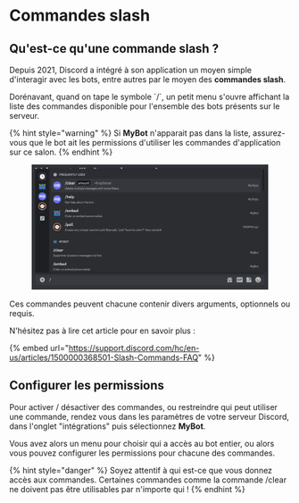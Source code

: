 # Commandes slash

## Qu'est-ce qu'une commande slash ?

Depuis 2021, Discord a intégré à son application un moyen simple d'interagir avec les bots, entre autres par le moyen des **commandes slash**.

Dorénavant, quand on tape le symbole \`/\`, un petit menu s'ouvre affichant la liste des commandes disponible pour l'ensemble des bots présents sur le serveur.

{% hint style="warning" %}
Si **MyBot** n'apparait pas dans la liste, assurez-vous que le bot ait les permissions d'utiliser les commandes d'application sur ce salon.&#x20;
{% endhint %}

<figure><img src="../../.gitbook/assets/image (3).png" alt="une image montrant le panneau des commandes slash"><figcaption></figcaption></figure>

Ces commandes peuvent chacune contenir divers arguments, optionnels ou requis.

N'hésitez pas à lire cet article pour en savoir plus :&#x20;

{% embed url="https://support.discord.com/hc/en-us/articles/1500000368501-Slash-Commands-FAQ" %}

## Configurer les permissions

Pour activer / désactiver des commandes, ou restreindre qui peut utiliser une commande, rendez vous dans les paramètres de votre serveur Discord, dans l'onglet "intégrations" puis sélectionnez **MyBot**.

Vous avez alors un menu pour choisir qui a accès au bot entier, ou alors vous pouvez configurer les permissions pour chacune des commandes.

{% hint style="danger" %}
Soyez attentif à qui est-ce que vous donnez accès aux commandes. Certaines commandes comme la commande /clear ne doivent pas être utilisables par n'importe qui !
{% endhint %}
